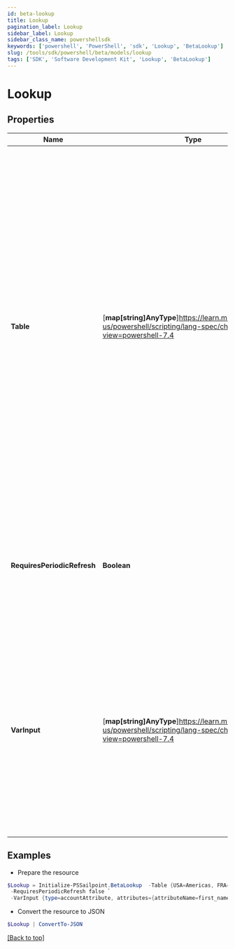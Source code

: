 ```yaml
---
id: beta-lookup
title: Lookup
pagination_label: Lookup
sidebar_label: Lookup
sidebar_class_name: powershellsdk
keywords: ['powershell', 'PowerShell', 'sdk', 'Lookup', 'BetaLookup'] 
slug: /tools/sdk/powershell/beta/models/lookup
tags: ['SDK', 'Software Development Kit', 'Lookup', 'BetaLookup']
---
```



# Lookup

## Properties

Name | Type | Description | Notes
------------ | ------------- | ------------- | -------------
**Table** | [**map[string]AnyType**]https://learn.microsoft.com/en-us/powershell/scripting/lang-spec/chapter-04?view=powershell-7.4 | This is a JSON object of key-value pairs. The key is the string that will attempt to be matched to the input, and the value is the output string that should be returned if the key is matched   >**Note** the use of the optional default key value here; if none of the three countries in the above example match the input string, the transform will return ""Unknown Region"" for the attribute that is mapped to this transform.  | [required]
**RequiresPeriodicRefresh** | **Boolean** | A value that indicates whether the transform logic should be re-evaluated every evening as part of the identity refresh process | [optional] [default to $false]
**VarInput** | [**map[string]AnyType**]https://learn.microsoft.com/en-us/powershell/scripting/lang-spec/chapter-04?view=powershell-7.4 | This is an optional attribute that can explicitly define the input data which will be fed into the transform logic. If input is not provided, the transform will take its input from the source and attribute combination configured via the UI. | [optional] 

## Examples

- Prepare the resource
```powershell
$Lookup = Initialize-PSSailpoint.BetaLookup  -Table {USA=Americas, FRA=EMEA, AUS=APAC, default=Unknown Region} `
 -RequiresPeriodicRefresh false `
 -VarInput {type=accountAttribute, attributes={attributeName=first_name, sourceName=Source}}
```

- Convert the resource to JSON
```powershell
$Lookup | ConvertTo-JSON
```


[[Back to top]](#) 


